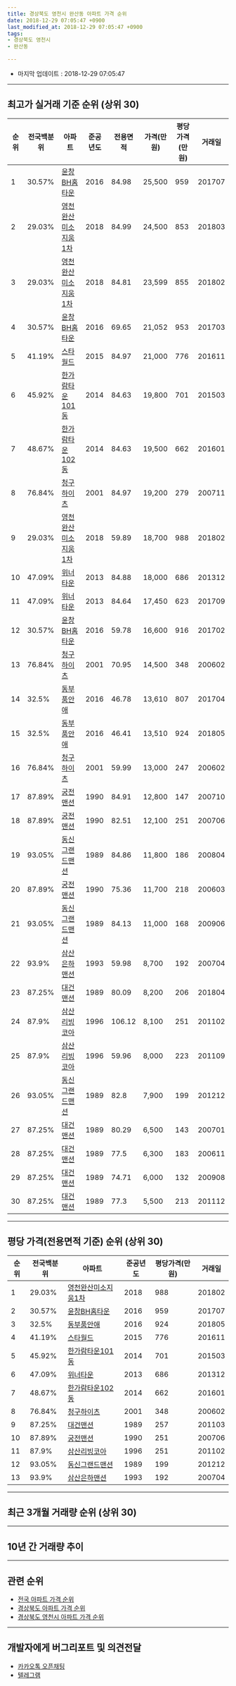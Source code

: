 ```yaml
---
title: 경상북도 영천시 완산동 아파트 가격 순위
date: 2018-12-29 07:05:47 +0900
last_modified_at: 2018-12-29 07:05:47 +0900
tags:
- 경상북도 영천시
- 완산동

---
```


* 마지막 업데이트 : 2018-12-29 07:05:47

---

## 최고가 실거래 기준 순위 (상위 30)


|순위|전국백분위|아파트|준공년도|전용면적|가격(만원)|평당가격(만원)|거래일|
|---|---|---|---|---|---|---|---|
|1|30.57%|[윤창BH홈타운](https://search.naver.com/search.naver?query=%EA%B2%BD%EC%83%81%EB%B6%81%EB%8F%84+%EC%98%81%EC%B2%9C%EC%8B%9C+%EC%99%84%EC%82%B0%EB%8F%99+%EC%9C%A4%EC%B0%BDBH%ED%99%88%ED%83%80%EC%9A%B4)|2016|84.98|25,500|959|201707|
|2|29.03%|[영천완산미소지움1차](https://search.naver.com/search.naver?query=%EA%B2%BD%EC%83%81%EB%B6%81%EB%8F%84+%EC%98%81%EC%B2%9C%EC%8B%9C+%EC%99%84%EC%82%B0%EB%8F%99+%EC%98%81%EC%B2%9C%EC%99%84%EC%82%B0%EB%AF%B8%EC%86%8C%EC%A7%80%EC%9B%801%EC%B0%A8)|2018|84.99|24,500|853|201803|
|3|29.03%|[영천완산미소지움1차](https://search.naver.com/search.naver?query=%EA%B2%BD%EC%83%81%EB%B6%81%EB%8F%84+%EC%98%81%EC%B2%9C%EC%8B%9C+%EC%99%84%EC%82%B0%EB%8F%99+%EC%98%81%EC%B2%9C%EC%99%84%EC%82%B0%EB%AF%B8%EC%86%8C%EC%A7%80%EC%9B%801%EC%B0%A8)|2018|84.81|23,599|855|201802|
|4|30.57%|[윤창BH홈타운](https://search.naver.com/search.naver?query=%EA%B2%BD%EC%83%81%EB%B6%81%EB%8F%84+%EC%98%81%EC%B2%9C%EC%8B%9C+%EC%99%84%EC%82%B0%EB%8F%99+%EC%9C%A4%EC%B0%BDBH%ED%99%88%ED%83%80%EC%9A%B4)|2016|69.65|21,052|953|201703|
|5|41.19%|[스타월드](https://search.naver.com/search.naver?query=%EA%B2%BD%EC%83%81%EB%B6%81%EB%8F%84+%EC%98%81%EC%B2%9C%EC%8B%9C+%EC%99%84%EC%82%B0%EB%8F%99+%EC%8A%A4%ED%83%80%EC%9B%94%EB%93%9C)|2015|84.97|21,000|776|201611|
|6|45.92%|[한가람타운101동](https://search.naver.com/search.naver?query=%EA%B2%BD%EC%83%81%EB%B6%81%EB%8F%84+%EC%98%81%EC%B2%9C%EC%8B%9C+%EC%99%84%EC%82%B0%EB%8F%99+%ED%95%9C%EA%B0%80%EB%9E%8C%ED%83%80%EC%9A%B4101%EB%8F%99)|2014|84.63|19,800|701|201503|
|7|48.67%|[한가람타운102동](https://search.naver.com/search.naver?query=%EA%B2%BD%EC%83%81%EB%B6%81%EB%8F%84+%EC%98%81%EC%B2%9C%EC%8B%9C+%EC%99%84%EC%82%B0%EB%8F%99+%ED%95%9C%EA%B0%80%EB%9E%8C%ED%83%80%EC%9A%B4102%EB%8F%99)|2014|84.63|19,500|662|201601|
|8|76.84%|[청구하이츠](https://search.naver.com/search.naver?query=%EA%B2%BD%EC%83%81%EB%B6%81%EB%8F%84+%EC%98%81%EC%B2%9C%EC%8B%9C+%EC%99%84%EC%82%B0%EB%8F%99+%EC%B2%AD%EA%B5%AC%ED%95%98%EC%9D%B4%EC%B8%A0)|2001|84.97|19,200|279|200711|
|9|29.03%|[영천완산미소지움1차](https://search.naver.com/search.naver?query=%EA%B2%BD%EC%83%81%EB%B6%81%EB%8F%84+%EC%98%81%EC%B2%9C%EC%8B%9C+%EC%99%84%EC%82%B0%EB%8F%99+%EC%98%81%EC%B2%9C%EC%99%84%EC%82%B0%EB%AF%B8%EC%86%8C%EC%A7%80%EC%9B%801%EC%B0%A8)|2018|59.89|18,700|988|201802|
|10|47.09%|[위너타운](https://search.naver.com/search.naver?query=%EA%B2%BD%EC%83%81%EB%B6%81%EB%8F%84+%EC%98%81%EC%B2%9C%EC%8B%9C+%EC%99%84%EC%82%B0%EB%8F%99+%EC%9C%84%EB%84%88%ED%83%80%EC%9A%B4)|2013|84.88|18,000|686|201312|
|11|47.09%|[위너타운](https://search.naver.com/search.naver?query=%EA%B2%BD%EC%83%81%EB%B6%81%EB%8F%84+%EC%98%81%EC%B2%9C%EC%8B%9C+%EC%99%84%EC%82%B0%EB%8F%99+%EC%9C%84%EB%84%88%ED%83%80%EC%9A%B4)|2013|84.64|17,450|623|201709|
|12|30.57%|[윤창BH홈타운](https://search.naver.com/search.naver?query=%EA%B2%BD%EC%83%81%EB%B6%81%EB%8F%84+%EC%98%81%EC%B2%9C%EC%8B%9C+%EC%99%84%EC%82%B0%EB%8F%99+%EC%9C%A4%EC%B0%BDBH%ED%99%88%ED%83%80%EC%9A%B4)|2016|59.78|16,600|916|201702|
|13|76.84%|[청구하이츠](https://search.naver.com/search.naver?query=%EA%B2%BD%EC%83%81%EB%B6%81%EB%8F%84+%EC%98%81%EC%B2%9C%EC%8B%9C+%EC%99%84%EC%82%B0%EB%8F%99+%EC%B2%AD%EA%B5%AC%ED%95%98%EC%9D%B4%EC%B8%A0)|2001|70.95|14,500|348|200602|
|14|32.5%|[동부품안애](https://search.naver.com/search.naver?query=%EA%B2%BD%EC%83%81%EB%B6%81%EB%8F%84+%EC%98%81%EC%B2%9C%EC%8B%9C+%EC%99%84%EC%82%B0%EB%8F%99+%EB%8F%99%EB%B6%80%ED%92%88%EC%95%88%EC%95%A0)|2016|46.78|13,610|807|201704|
|15|32.5%|[동부품안애](https://search.naver.com/search.naver?query=%EA%B2%BD%EC%83%81%EB%B6%81%EB%8F%84+%EC%98%81%EC%B2%9C%EC%8B%9C+%EC%99%84%EC%82%B0%EB%8F%99+%EB%8F%99%EB%B6%80%ED%92%88%EC%95%88%EC%95%A0)|2016|46.41|13,510|924|201805|
|16|76.84%|[청구하이츠](https://search.naver.com/search.naver?query=%EA%B2%BD%EC%83%81%EB%B6%81%EB%8F%84+%EC%98%81%EC%B2%9C%EC%8B%9C+%EC%99%84%EC%82%B0%EB%8F%99+%EC%B2%AD%EA%B5%AC%ED%95%98%EC%9D%B4%EC%B8%A0)|2001|59.99|13,000|247|200602|
|17|87.89%|[궁전맨션](https://search.naver.com/search.naver?query=%EA%B2%BD%EC%83%81%EB%B6%81%EB%8F%84+%EC%98%81%EC%B2%9C%EC%8B%9C+%EC%99%84%EC%82%B0%EB%8F%99+%EA%B6%81%EC%A0%84%EB%A7%A8%EC%85%98)|1990|84.91|12,800|147|200710|
|18|87.89%|[궁전맨션](https://search.naver.com/search.naver?query=%EA%B2%BD%EC%83%81%EB%B6%81%EB%8F%84+%EC%98%81%EC%B2%9C%EC%8B%9C+%EC%99%84%EC%82%B0%EB%8F%99+%EA%B6%81%EC%A0%84%EB%A7%A8%EC%85%98)|1990|82.51|12,100|251|200706|
|19|93.05%|[동신그랜드맨션](https://search.naver.com/search.naver?query=%EA%B2%BD%EC%83%81%EB%B6%81%EB%8F%84+%EC%98%81%EC%B2%9C%EC%8B%9C+%EC%99%84%EC%82%B0%EB%8F%99+%EB%8F%99%EC%8B%A0%EA%B7%B8%EB%9E%9C%EB%93%9C%EB%A7%A8%EC%85%98)|1989|84.86|11,800|186|200804|
|20|87.89%|[궁전맨션](https://search.naver.com/search.naver?query=%EA%B2%BD%EC%83%81%EB%B6%81%EB%8F%84+%EC%98%81%EC%B2%9C%EC%8B%9C+%EC%99%84%EC%82%B0%EB%8F%99+%EA%B6%81%EC%A0%84%EB%A7%A8%EC%85%98)|1990|75.36|11,700|218|200603|
|21|93.05%|[동신그랜드맨션](https://search.naver.com/search.naver?query=%EA%B2%BD%EC%83%81%EB%B6%81%EB%8F%84+%EC%98%81%EC%B2%9C%EC%8B%9C+%EC%99%84%EC%82%B0%EB%8F%99+%EB%8F%99%EC%8B%A0%EA%B7%B8%EB%9E%9C%EB%93%9C%EB%A7%A8%EC%85%98)|1989|84.13|11,000|168|200906|
|22|93.9%|[삼산은하맨션](https://search.naver.com/search.naver?query=%EA%B2%BD%EC%83%81%EB%B6%81%EB%8F%84+%EC%98%81%EC%B2%9C%EC%8B%9C+%EC%99%84%EC%82%B0%EB%8F%99+%EC%82%BC%EC%82%B0%EC%9D%80%ED%95%98%EB%A7%A8%EC%85%98)|1993|59.98|8,700|192|200704|
|23|87.25%|[대건맨션](https://search.naver.com/search.naver?query=%EA%B2%BD%EC%83%81%EB%B6%81%EB%8F%84+%EC%98%81%EC%B2%9C%EC%8B%9C+%EC%99%84%EC%82%B0%EB%8F%99+%EB%8C%80%EA%B1%B4%EB%A7%A8%EC%85%98)|1989|80.09|8,200|206|201804|
|24|87.9%|[삼산리빙코아](https://search.naver.com/search.naver?query=%EA%B2%BD%EC%83%81%EB%B6%81%EB%8F%84+%EC%98%81%EC%B2%9C%EC%8B%9C+%EC%99%84%EC%82%B0%EB%8F%99+%EC%82%BC%EC%82%B0%EB%A6%AC%EB%B9%99%EC%BD%94%EC%95%84)|1996|106.12|8,100|251|201102|
|25|87.9%|[삼산리빙코아](https://search.naver.com/search.naver?query=%EA%B2%BD%EC%83%81%EB%B6%81%EB%8F%84+%EC%98%81%EC%B2%9C%EC%8B%9C+%EC%99%84%EC%82%B0%EB%8F%99+%EC%82%BC%EC%82%B0%EB%A6%AC%EB%B9%99%EC%BD%94%EC%95%84)|1996|59.96|8,000|223|201109|
|26|93.05%|[동신그랜드맨션](https://search.naver.com/search.naver?query=%EA%B2%BD%EC%83%81%EB%B6%81%EB%8F%84+%EC%98%81%EC%B2%9C%EC%8B%9C+%EC%99%84%EC%82%B0%EB%8F%99+%EB%8F%99%EC%8B%A0%EA%B7%B8%EB%9E%9C%EB%93%9C%EB%A7%A8%EC%85%98)|1989|82.8|7,900|199|201212|
|27|87.25%|[대건맨션](https://search.naver.com/search.naver?query=%EA%B2%BD%EC%83%81%EB%B6%81%EB%8F%84+%EC%98%81%EC%B2%9C%EC%8B%9C+%EC%99%84%EC%82%B0%EB%8F%99+%EB%8C%80%EA%B1%B4%EB%A7%A8%EC%85%98)|1989|80.29|6,500|143|200701|
|28|87.25%|[대건맨션](https://search.naver.com/search.naver?query=%EA%B2%BD%EC%83%81%EB%B6%81%EB%8F%84+%EC%98%81%EC%B2%9C%EC%8B%9C+%EC%99%84%EC%82%B0%EB%8F%99+%EB%8C%80%EA%B1%B4%EB%A7%A8%EC%85%98)|1989|77.5|6,300|183|200611|
|29|87.25%|[대건맨션](https://search.naver.com/search.naver?query=%EA%B2%BD%EC%83%81%EB%B6%81%EB%8F%84+%EC%98%81%EC%B2%9C%EC%8B%9C+%EC%99%84%EC%82%B0%EB%8F%99+%EB%8C%80%EA%B1%B4%EB%A7%A8%EC%85%98)|1989|74.71|6,000|132|200908|
|30|87.25%|[대건맨션](https://search.naver.com/search.naver?query=%EA%B2%BD%EC%83%81%EB%B6%81%EB%8F%84+%EC%98%81%EC%B2%9C%EC%8B%9C+%EC%99%84%EC%82%B0%EB%8F%99+%EB%8C%80%EA%B1%B4%EB%A7%A8%EC%85%98)|1989|77.3|5,500|213|201112|


---

## 평당 가격(전용면적 기준) 순위 (상위 30)


|순위|전국백분위|아파트|준공년도|평당가격(만원)|거래일|
|---|---|---|---|---|---|
|1|29.03%|[영천완산미소지움1차](https://search.naver.com/search.naver?query=%EA%B2%BD%EC%83%81%EB%B6%81%EB%8F%84+%EC%98%81%EC%B2%9C%EC%8B%9C+%EC%99%84%EC%82%B0%EB%8F%99+%EC%98%81%EC%B2%9C%EC%99%84%EC%82%B0%EB%AF%B8%EC%86%8C%EC%A7%80%EC%9B%801%EC%B0%A8)|2018|988|201802|
|2|30.57%|[윤창BH홈타운](https://search.naver.com/search.naver?query=%EA%B2%BD%EC%83%81%EB%B6%81%EB%8F%84+%EC%98%81%EC%B2%9C%EC%8B%9C+%EC%99%84%EC%82%B0%EB%8F%99+%EC%9C%A4%EC%B0%BDBH%ED%99%88%ED%83%80%EC%9A%B4)|2016|959|201707|
|3|32.5%|[동부품안애](https://search.naver.com/search.naver?query=%EA%B2%BD%EC%83%81%EB%B6%81%EB%8F%84+%EC%98%81%EC%B2%9C%EC%8B%9C+%EC%99%84%EC%82%B0%EB%8F%99+%EB%8F%99%EB%B6%80%ED%92%88%EC%95%88%EC%95%A0)|2016|924|201805|
|4|41.19%|[스타월드](https://search.naver.com/search.naver?query=%EA%B2%BD%EC%83%81%EB%B6%81%EB%8F%84+%EC%98%81%EC%B2%9C%EC%8B%9C+%EC%99%84%EC%82%B0%EB%8F%99+%EC%8A%A4%ED%83%80%EC%9B%94%EB%93%9C)|2015|776|201611|
|5|45.92%|[한가람타운101동](https://search.naver.com/search.naver?query=%EA%B2%BD%EC%83%81%EB%B6%81%EB%8F%84+%EC%98%81%EC%B2%9C%EC%8B%9C+%EC%99%84%EC%82%B0%EB%8F%99+%ED%95%9C%EA%B0%80%EB%9E%8C%ED%83%80%EC%9A%B4101%EB%8F%99)|2014|701|201503|
|6|47.09%|[위너타운](https://search.naver.com/search.naver?query=%EA%B2%BD%EC%83%81%EB%B6%81%EB%8F%84+%EC%98%81%EC%B2%9C%EC%8B%9C+%EC%99%84%EC%82%B0%EB%8F%99+%EC%9C%84%EB%84%88%ED%83%80%EC%9A%B4)|2013|686|201312|
|7|48.67%|[한가람타운102동](https://search.naver.com/search.naver?query=%EA%B2%BD%EC%83%81%EB%B6%81%EB%8F%84+%EC%98%81%EC%B2%9C%EC%8B%9C+%EC%99%84%EC%82%B0%EB%8F%99+%ED%95%9C%EA%B0%80%EB%9E%8C%ED%83%80%EC%9A%B4102%EB%8F%99)|2014|662|201601|
|8|76.84%|[청구하이츠](https://search.naver.com/search.naver?query=%EA%B2%BD%EC%83%81%EB%B6%81%EB%8F%84+%EC%98%81%EC%B2%9C%EC%8B%9C+%EC%99%84%EC%82%B0%EB%8F%99+%EC%B2%AD%EA%B5%AC%ED%95%98%EC%9D%B4%EC%B8%A0)|2001|348|200602|
|9|87.25%|[대건맨션](https://search.naver.com/search.naver?query=%EA%B2%BD%EC%83%81%EB%B6%81%EB%8F%84+%EC%98%81%EC%B2%9C%EC%8B%9C+%EC%99%84%EC%82%B0%EB%8F%99+%EB%8C%80%EA%B1%B4%EB%A7%A8%EC%85%98)|1989|257|201103|
|10|87.89%|[궁전맨션](https://search.naver.com/search.naver?query=%EA%B2%BD%EC%83%81%EB%B6%81%EB%8F%84+%EC%98%81%EC%B2%9C%EC%8B%9C+%EC%99%84%EC%82%B0%EB%8F%99+%EA%B6%81%EC%A0%84%EB%A7%A8%EC%85%98)|1990|251|200706|
|11|87.9%|[삼산리빙코아](https://search.naver.com/search.naver?query=%EA%B2%BD%EC%83%81%EB%B6%81%EB%8F%84+%EC%98%81%EC%B2%9C%EC%8B%9C+%EC%99%84%EC%82%B0%EB%8F%99+%EC%82%BC%EC%82%B0%EB%A6%AC%EB%B9%99%EC%BD%94%EC%95%84)|1996|251|201102|
|12|93.05%|[동신그랜드맨션](https://search.naver.com/search.naver?query=%EA%B2%BD%EC%83%81%EB%B6%81%EB%8F%84+%EC%98%81%EC%B2%9C%EC%8B%9C+%EC%99%84%EC%82%B0%EB%8F%99+%EB%8F%99%EC%8B%A0%EA%B7%B8%EB%9E%9C%EB%93%9C%EB%A7%A8%EC%85%98)|1989|199|201212|
|13|93.9%|[삼산은하맨션](https://search.naver.com/search.naver?query=%EA%B2%BD%EC%83%81%EB%B6%81%EB%8F%84+%EC%98%81%EC%B2%9C%EC%8B%9C+%EC%99%84%EC%82%B0%EB%8F%99+%EC%82%BC%EC%82%B0%EC%9D%80%ED%95%98%EB%A7%A8%EC%85%98)|1993|192|200704|


---

## 최근 3개월 거래량 순위 (상위 30)


<div style="width:100%;">
    <canvas id="deal_count_ranking" height="250"></canvas>
</div>


<script>
new Chart(document.getElementById("deal_count_ranking"), {
    type: 'horizontalBar',
    data: {
        labels: ['영천완산미소지움1차', '동부품안애', '궁전맨션', '청구하이츠'],
        datasets: [{
            label: '실거래 수',
            data: [10, 5, 2, 2],
            borderColor: "rgba(255, 0, 128, 1)",
            backgroundColor: "rgba(255, 0, 128, 0.5)",
            fill: false,
        }]
    },
    options: {
        responsive: true,
        title: {
            display: true,
            text: '최근 3개월 거래량 순위'
        },
        tooltips: {
            mode: 'index',
            intersect: false,
            callbacks: {
                title: function(tooltipItems, data) {
                    return "실거래 수:";
                },
                label: function(tooltipItem, data) {
                    return data.labels[tooltipItem.index] + ": " + tooltipItem.xLabel;
                }
            }
        },
        hover: {
            mode: 'nearest',
            intersect: true
        },
        scales: {
            xAxes: [{
                display: true,
                scaleLabel: {
                    display: true,
                    labelString: '실거래 수'
                },
                ticks: {
                    suggestedMin: 0,
                }
            }],
            yAxes: [{
                display: true,
                ticks: {
                    autoSkip: false,
                    callback: function(value, index, values) {
                        if (value.length > 15)
                            return value.substr(0, 13) + "...";
                        else
                            return value;
                    }
                },
                scaleLabel: {
                    display: false,
                }
            }]
        }
    }
});

</script>


---

## 10년 간 거래량 추이


<div style="width:100%;">
    <canvas id="deal_progress" height="250"></canvas>
</div>

<script>
new Chart(document.getElementById("deal_progress"), {
    type: 'line',
    data: {
        labels: ['200812','200901','200902','200903','200904','200905','200906','200907','200908','200909','200910','200911','200912','201001','201002','201003','201004','201005','201006','201007','201008','201009','201010','201011','201012','201101','201102','201103','201104','201105','201106','201107','201108','201109','201110','201111','201112','201201','201202','201203','201204','201205','201206','201207','201208','201209','201210','201211','201212','201301','201302','201303','201304','201305','201306','201307','201308','201309','201310','201311','201312','201401','201402','201403','201404','201405','201406','201407','201408','201409','201410','201411','201412','201501','201502','201503','201504','201505','201506','201507','201508','201509','201510','201511','201512','201601','201602','201603','201604','201605','201606','201607','201608','201609','201610','201611','201612','201701','201702','201703','201704','201705','201706','201707','201708','201709','201710','201711','201712','201801','201802','201803','201804','201805','201806','201807','201808','201809','201810','201811','201812'],
        datasets: [{
            label: '실거래 수',
            pointRadius: 1,
            data: [1, 2, 2, 5, 2, 3, 3, 2, 1, 3, 4, 0, 6, 2, 5, 4, 1, 3, 1, 3, 5, 2, 2, 1, 1, 0, 4, 6, 2, 5, 4, 1, 1, 1, 0, 5, 4, 3, 2, 2, 2, 0, 2, 1, 0, 3, 3, 2, 3, 1, 2, 3, 1, 2, 6, 4, 2, 2, 4, 4, 2, 3, 2, 1, 5, 1, 0, 0, 2, 4, 2, 3, 1, 3, 2, 5, 2, 3, 2, 4, 1, 0, 1, 2, 3, 2, 3, 2, 5, 1, 1, 2, 1, 1, 0, 3, 5, 2, 6, 5, 7, 2, 2, 4, 4, 1, 2, 2, 1, 3, 6, 5, 2, 13, 9, 6, 8, 12, 6, 7, 6],
            borderColor: "rgba(255, 201, 14, 1)",
            backgroundColor: "rgba(255, 201, 14, 0.5)",
            fill: true,
        }]
    },
    options: {
        responsive: true,
        title: {
            display: true,
            text: '10년간 거래량 추이'
        },
        tooltips: {
            mode: 'index',
            intersect: false,
        },
        hover: {
            mode: 'nearest',
            intersect: true
        },
        scales: {
            xAxes: [{
                display: true,
                scaleLabel: {
                    display: true,
                    labelString: '년/월'
                }
            }],
            yAxes: [{
                display: true,
                ticks: {
                    suggestedMin: 0,
                },
                scaleLabel: {
                    display: true,
                    labelString: '실거래 수'
                }
            }]
        }
    }
});

</script>


---

## 관련 순위

- [전국 아파트 가격 순위](https://inasie.github.io/apt-ranking/전국)
- [경상북도 아파트 가격 순위](https://inasie.github.io/apt-ranking/경상북도)
- [경상북도 영천시 아파트 가격 순위](https://inasie.github.io/apt-ranking/경상북도-영천시)


---

## 개발자에게 버그리포트 및 의견전달

- [카카오톡 오픈채팅](https://open.kakao.com/o/gLJUAP4)
- [텔레그램](https://t.me/inasie)


